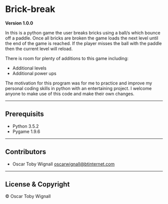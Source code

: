 # Brick-break

**Version 1.0.0**

In this is a python game the user breaks bricks using a ball/s which bounce off a paddle. Once all bricks are broken the game loads the next level until the end of the game is reached. If the player misses the ball with the paddle then the current level will reload.

There is room for plenty of additions to this game including:
* Additional levels
* Additional power ups

The motivation for this program was for me to practice and improve my personal coding skills in python with an entertaining project. I welcome anyone to make use of this code and make their own changes.

---

## Prerequisits

* Python 3.5.2
* Pygame 1.9.6
---

## Contributors

- Oscar Toby Wignall <oscarwignall@btinternet.com>

---

## License & Copyright

© Oscar Toby Wignall
